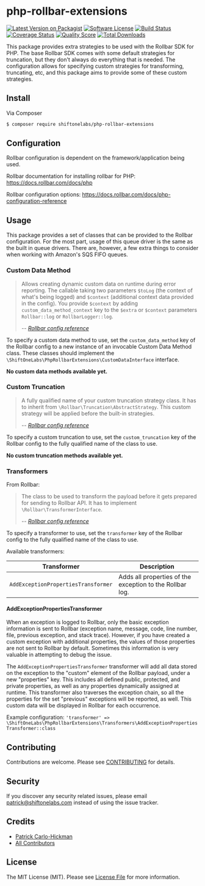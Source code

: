 # php-rollbar-extensions

[![Latest Version on Packagist][ico-version]][link-packagist]
[![Software License][ico-license]](LICENSE.txt)
[![Build Status][ico-travis]][link-travis]
[![Coverage Status][ico-scrutinizer]][link-scrutinizer]
[![Quality Score][ico-code-quality]][link-code-quality]
[![Total Downloads][ico-downloads]][link-downloads]

This package provides extra strategies to be used with the Rollbar SDK for PHP. The base Rollbar SDK comes with some default strategies for truncation, but they don't always do everything that is needed. The configuration allows for specifying custom strategies for transforming, truncating, etc, and this package aims to provide some of these custom strategies.

## Install

Via Composer

``` bash
$ composer require shiftonelabs/php-rollbar-extensions
```

## Configuration

Rollbar configuration is dependent on the framework/application being used.

Rollbar documentation for installing rollbar for PHP: https://docs.rollbar.com/docs/php

Rollbar configuration options: https://docs.rollbar.com/docs/php-configuration-reference

## Usage

This package provides a set of classes that can be provided to the Rollbar configuration.
For the most part, usage of this queue driver is the same as the built in queue drivers. There are, however, a few extra things to consider when working with Amazon's SQS FIFO queues.

### Custom Data Method

> Allows creating dynamic custom data on runtime during error reporting. The callable taking two parameters `$toLog` (the context of what's being logged) and `$context` (additional context data provided in the config). You provide `$context` by adding `custom_data_method_context` key to the `$extra` or `$context` parameters `Rollbar::log` or `RollbarLogger::log`.
>
> -- <cite>[Rollbar config reference](https://docs.rollbar.com/docs/php-configuration-reference)</cite>

To specify a custom data method to use, set the `custom_data_method` key of the Rollbar config to a new instance of an invocable Custom Data Method class. These classes should implement the `\ShiftOneLabs\PhpRollbarExtensions\CustomDataInterface` interface.

**No custom data methods available yet.**

### Custom Truncation

> A fully qualified name of your custom truncation strategy class. It has to inherit from `\Rollbar\Truncation\AbstractStrategy`. This custom strategy will be applied before the built-in strategies.
>
> -- <cite>[Rollbar config reference](https://docs.rollbar.com/docs/php-configuration-reference)</cite>

To specify a custom truncation to use, set the `custom_truncation` key of the Rollbar config to the fully qualified name of the class to use.

**No custom truncation methods available yet.**

### Transformers

From Rollbar:

> The class to be used to transform the payload before it gets prepared for sending to Rollbar API. It has to implement `\Rollbar\TransformerInterface`.
>
> -- <cite>[Rollbar config reference](https://docs.rollbar.com/docs/php-configuration-reference)</cite>

To specify a transformer to use, set the `transformer` key of the Rollbar config to the fully qualified name of the class to use.

Available transformers:

| Transformer | Description |
| --- | --- |
| `AddExceptionPropertiesTransformer` | Adds all properties of the exception to the Rollbar log. |

#### AddExceptionPropertiesTransformer

When an exception is logged to Rollbar, only the basic exception information is sent to Rollbar (exception name, message, code, line number, file, previous exception, and stack trace). However, if you have created a custom exception with additional properties, the values of those properties are not sent to Rollbar by default. Sometimes this information is very valuable in attempting to debug the issue.

The `AddExceptionPropertiesTransformer` transformer will add all data stored on the exception to the "custom" element of the Rollbar payload, under a new "properties" key. This includes all defined public, protected, and private properties, as well as any properties dynamically assigned at runtime. This transformer also traverses the exception chain, so all the properties for the set "previous" exceptions will be reported, as well. This custom data will be displayed in Rollbar for each occurrence.

Example configuration: `'transformer' => \ShiftOneLabs\PhpRollbarExtensions\Transformers\AddExceptionPropertiesTransformer::class`

## Contributing

Contributions are welcome. Please see [CONTRIBUTING](CONTRIBUTING.md) for details.

## Security

If you discover any security related issues, please email patrick@shiftonelabs.com instead of using the issue tracker.

## Credits

- [Patrick Carlo-Hickman][link-author]
- [All Contributors][link-contributors]

## License

The MIT License (MIT). Please see [License File](LICENSE.md) for more information.

[ico-version]: https://img.shields.io/packagist/v/shiftonelabs/php-rollbar-extensions.svg?style=flat-square
[ico-license]: https://img.shields.io/badge/license-MIT-brightgreen.svg?style=flat-square
[ico-travis]: https://img.shields.io/travis/shiftonelabs/php-rollbar-extensions/master.svg?style=flat-square
[ico-scrutinizer]: https://img.shields.io/scrutinizer/coverage/g/shiftonelabs/php-rollbar-extensions.svg?style=flat-square
[ico-code-quality]: https://img.shields.io/scrutinizer/g/shiftonelabs/php-rollbar-extensions.svg?style=flat-square
[ico-downloads]: https://img.shields.io/packagist/dt/shiftonelabs/php-rollbar-extensions.svg?style=flat-square

[link-packagist]: https://packagist.org/packages/shiftonelabs/php-rollbar-extensions
[link-travis]: https://travis-ci.org/shiftonelabs/php-rollbar-extensions
[link-scrutinizer]: https://scrutinizer-ci.com/g/shiftonelabs/php-rollbar-extensions/code-structure
[link-code-quality]: https://scrutinizer-ci.com/g/shiftonelabs/php-rollbar-extensions
[link-downloads]: https://packagist.org/packages/shiftonelabs/php-rollbar-extensions
[link-author]: https://github.com/patrickcarlohickman
[link-contributors]: ../../contributors
